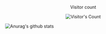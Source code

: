 <div align="center"> 
  <p>Visitor count</p>
  <img src="https://profile-counter.glitch.me/2881099/count.svg" alt="Visitor's Count" />
</div>

![Anurag's github stats](https://github-readme-stats.vercel.app/api?username=2881099&show_icons=true)
